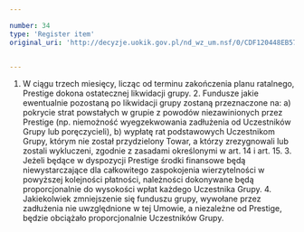 ```yaml
---

number: 34
type: 'Register item'
original_uri: 'http://decyzje.uokik.gov.pl/nd_wz_um.nsf/0/CDF120448EB578A5C12572DD003293CE?OpenDocument'


---
```


1. W ciągu trzech miesięcy, licząc od terminu zakończenia planu ratalnego, Prestige dokona ostatecznej likwidacji grupy. 2. Fundusze jakie ewentualnie pozostaną po likwidacji grupy zostaną przeznaczone na: a) pokrycie strat powstałych w grupie z powodów niezawinionych przez Prestige (np. niemożność wyegzekwowania zadłużenia od Uczestników Grupy lub poręczycieli), b) wypłatę rat podstawowych Uczestnikom Grupy, którym nie został przydzielony Towar, a którzy zrezygnowali lub zostali wykluczeni, zgodnie z zasadami określonymi w art. 14 i art. 15. 3. Jeżeli będące w dyspozycji Prestige środki finansowe będą niewystarczające dla całkowitego zaspokojenia wierzytelności w powyższej kolejności płatności, należności dokonywane będą proporcjonalnie do wysokości wpłat każdego Uczestnika Grupy. 4. Jakiekolwiek zmniejszenie się funduszu grupy, wywołane przez zadłużenia nie uwzględnione w tej Umowie, a niezależne od Prestige, będzie obciążało proporcjonalnie Uczestników Grupy.
